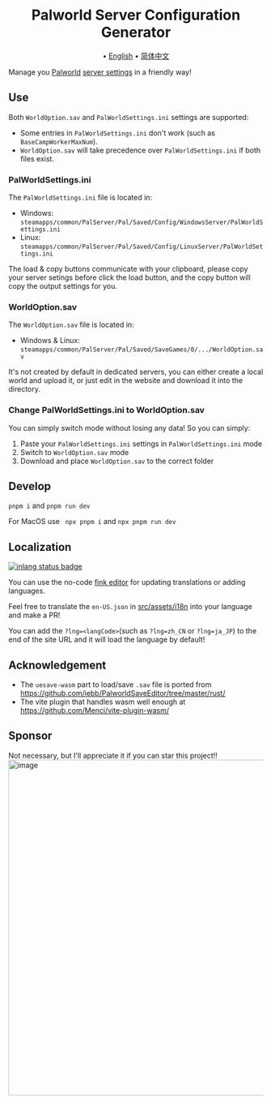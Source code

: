 <h1 align="center">
  <br>
    Palworld Server Configuration Generator
  <br>
</h1>
<p align="center">
   • <a href="/README.md">English</a>
   • <a href="/docs/README_zh_CN.md">简体中文</a>
</p>

Manage you [Palworld](https://store.steampowered.com/app/1623730/Palworld/) [server settings](https://tech.palworldgame.com/optimize-game-balance) in a friendly way!

## Use

Both `WorldOption.sav` and `PalWorldSettings.ini` settings are supported:

- Some entries in `PalWorldSettings.ini` don't work (such as `BaseCampWorkerMaxNum`).
- `WorldOption.sav` will take precedence over `PalWorldSettings.ini` if both files exist.

### PalWorldSettings.ini

The `PalWorldSettings.ini` file is located in:

- Windows: `steamapps/common/PalServer/Pal/Saved/Config/WindowsServer/PalWorldSettings.ini`
- Linux: `steamapps/common/PalServer/Pal/Saved/Config/LinuxServer/PalWorldSettings.ini`

The load & copy buttons communicate with your clipboard, please copy your server setings before click the load button,
and the copy button will copy the output settings for you.

### WorldOption.sav

The `WorldOption.sav` file is located in:

- Windows & Linux: `steamapps/common/PalServer/Pal/Saved/SaveGames/0/.../WorldOption.sav`

It's not created by default in dedicated servers, you can either create a local world and upload it, or just edit in the website and download it into the directory.

### Change PalWorldSettings.ini to WorldOption.sav

You can simply switch mode without losing any data! So you can simply:

1. Paste your `PalWorldSettings.ini` settings in `PalWorldSettings.ini` mode
2. Switch to `WorldOption.sav` mode
3. Download and place `WorldOption.sav` to the correct folder

## Develop

`pnpm i` and `pnpm run dev`

For MacOS use ` npx pnpm i` and `npx pnpm run dev`

## Localization

[![inlang status badge](https://badge.inlang.com/?url=github.com/Bluefissure/pal-conf)](https://fink.inlang.com/github.com/Bluefissure/pal-conf?ref=badge)

You can use the no-code [fink editor](https://fink.inlang.com/github.com/Bluefissure/pal-conf) for updating translations or adding languages.

Feel free to translate the `en-US.json` in [src/assets/i18n](/src/assets/i18n) into your language and make a PR!

You can add the `?lng=<langCode>`(such as `?lng=zh_CN` or `?lng=ja_JP`) to the end of the site URL and it will load the language by default!

## Acknowledgement

- The `uesave-wasm` part to load/save `.sav` file is ported from https://github.com/iebb/PalworldSaveEditor/tree/master/rust/
- The vite plugin that handles wasm well enough at https://github.com/Menci/vite-plugin-wasm/

## Sponsor

Not necessary, but I'll appreciate it if you can star this project!!
<img width="662" alt="image" src="https://github.com/Bluefissure/pal-conf/assets/9719003/906de048-99cc-4448-bf21-93440ac0c1f1">

